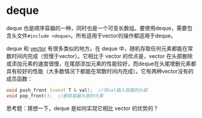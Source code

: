 # deque

deque 也是顺序容器的一种，同时也是一个可变长数组。要使用deque，需要包含头文件`#include <deque>`。所有适用于vector的操作都适用于deque。

deque 和 [vector](vector.md) 有很多类似的地方。在 deque 中，随机存取任何元素都能在常数时间内完成（但慢于vector）。它相比于 vector 的优点是，vector 在头部删除或添加元素的速度很慢，在尾部添加元素的性能较好，而deque在头尾增删元素都具有较好的性能（大多数情况下都能在常数时间内完成）。它有两种vector没有的成员函数：
```c++
void push_front (const T & val);  //将val插入容器的头部
void pop_front();  //删除容器头部的元素
```
思考题：猜想一下，deque 是如何实现它相比 vector 的优势的？
